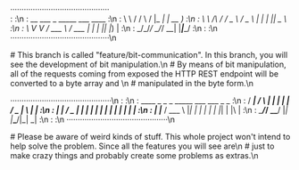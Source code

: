 ············································<br  />
:                                          :\n
: __        ___        _  _____ ___ ____   :\n
: \ \      / / \      / \|_   _|_ _| __ )  :\n
:  \ \ /\ / / _ \    / _ \ | |  | ||  _ \  :\n
:   \ V  V / ___ \  / ___ \| |  | || |_) | :\n
:    \_/\_/_/   \_\/_/   \_\_| |___|____/  :\n
:                                          :\n
············································\n

\#  This branch is called "feature/bit-communication". In this branch, you will see the development of bit manipulation.\n
\#  By means of bit manipulation, all of the requests coming from exposed the HTTP REST endpoint will be converted to a byte array and \n
\#  manipulated in the byte form.\n

·············································\n
:                                           :\n
:   ____    _   _   _ _____ ___ ___  _   _  :\n
:  / ___|  / \ | | | |_   _|_ _/ _ \| \ | | :\n
: | |     / _ \| | | | | |  | | | | |  \| | :\n
: | |___ / ___ \ |_| | | |  | | |_| | |\  | :\n
:  \____/_/   \_\___/  |_| |___\___/|_| \_| :\n
:                                           :\n
·············································\n

\#  Please be aware of weird kinds of stuff. This whole project won't intend to help solve the problem. Since all the features you will see are\n
\#  just to make crazy things and probably create some problems as extras.\n
